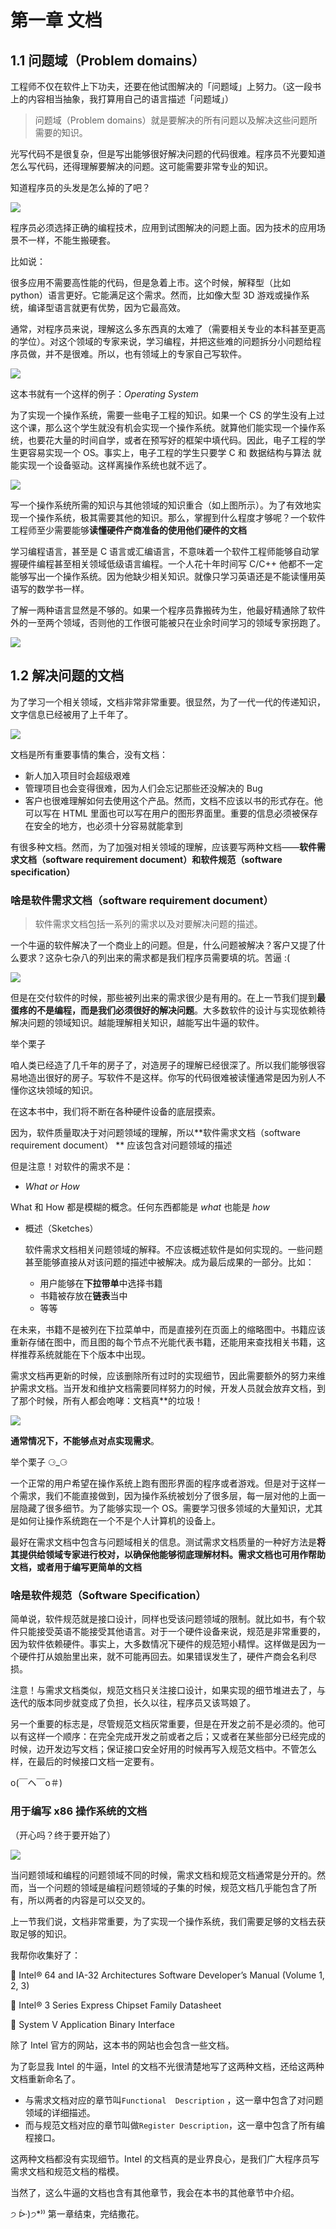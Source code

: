 # 第一章 文档



## 1.1 问题域（Problem domains）



工程师不仅在软件上下功夫，还要在他试图解决的「问题域」上努力。（这一段书上的内容相当抽象，我打算用自己的语言描述「问题域」）



> 问题域（Problem domains）就是要解决的所有问题以及解决这些问题所需要的知识。



光写代码不是很复杂，但是写出能够很好解决问题的代码很难。程序员不光要知道怎么写代码，还得理解要解决的问题。这可能需要非常专业的知识。



知道程序员的头发是怎么掉的了吧？

![](https://upload-images.jianshu.io/upload_images/15548795-ea2a4c90437fbae0.png?imageMogr2/auto-orient/strip%7CimageView2/2/w/1240)



程序员必须选择正确的编程技术，应用到试图解决的问题上面。因为技术的应用场景不一样，不能生搬硬套。



比如说：



很多应用不需要高性能的代码，但是急着上市。这个时候，解释型（比如 python）语言更好。它能满足这个需求。然而，比如像大型 3D 游戏或操作系统，编译型语言就更有优势，因为它最高效。



通常，对程序员来说，理解这么多东西真的太难了（需要相关专业的本科甚至更高的学位）。对这个领域的专家来说，学习编程，并把这些难的问题拆分小问题给程序员做，并不是很难。所以，也有领域上的专家自己写软件。



![](https://upload-images.jianshu.io/upload_images/15548795-05136dd0dfee2868.png?imageMogr2/auto-orient/strip%7CimageView2/2/w/1240)





这本书就有一个这样的例子：*Operating System*



为了实现一个操作系统，需要一些电子工程的知识。如果一个 CS 的学生没有上过这个课，那么这个学生就没有机会实现一个操作系统。就算他们能实现一个操作系统，也要花大量的时间自学，或者在预写好的框架中填代码。因此，电子工程的学生更容易实现一个 OS。事实上，电子工程的学生只要学 C 和 数据结构与算法 就能实现一个设备驱动。这样离操作系统也就不远了。



![](https://upload-images.jianshu.io/upload_images/15548795-7b2fc923de6441d1.png?imageMogr2/auto-orient/strip%7CimageView2/2/w/1240)



写一个操作系统所需的知识与其他领域的知识重合（如上图所示）。为了有效地实现一个操作系统，极其需要其他的知识。那么，掌握到什么程度才够呢？一个软件工程师至少需要能够**读懂硬件产商准备的使用他们硬件的文档**



学习编程语言，甚至是 C 语言或汇编语言，不意味着一个软件工程师能够自动掌握硬件编程甚至相关领域低级语言编程。一个人花十年时间写 C/C++ 他都不一定能够写出一个操作系统。因为他缺少相关知识。就像只学习英语还是不能读懂用英语写的数学书一样。



了解一两种语言显然是不够的。如果一个程序员靠搬砖为生，他最好精通除了软件外的一至两个领域，否则他的工作很可能被只在业余时间学习的领域专家拐跑了。



![](https://upload-images.jianshu.io/upload_images/15548795-f9db3f7d3be74349.png?imageMogr2/auto-orient/strip%7CimageView2/2/w/1240)





## 1.2 解决问题的文档



为了学习一个相关领域，文档非常非常重要。很显然，为了一代一代的传递知识，文字信息已经被用了上千年了。



![](https://upload-images.jianshu.io/upload_images/15548795-1e136aa00bc6d3b9.png?imageMogr2/auto-orient/strip%7CimageView2/2/w/1240)



文档是所有重要事情的集合，没有文档：



+ 新人加入项目时会超级艰难
+ 管理项目也会变得很难，因为人们会忘记那些还没解决的 Bug
+ 客户也很难理解如何去使用这个产品。然而，文档不应该以书的形式存在。他可以写在 HTML 里面也可以写在用户的图形界面里。重要的信息必须被保存在安全的地方，也必须十分容易就能拿到



有很多种文档。然而，为了加强对相关领域的理解，应该要写两种文档——**软件需求文档（software requirement document）**和**软件规范（software specification）**



### 啥是软件需求文档（software requirement document）



>  软件需求文档包括一系列的需求以及对要解决问题的描述。



一个牛逼的软件解决了一个商业上的问题。但是，什么问题被解决？客户又提了什么要求？这杂七杂八的列出来的需求都是我们程序员需要填的坑。苦逼 :(



![](https://upload-images.jianshu.io/upload_images/15548795-e6392d2c85933e65.png?imageMogr2/auto-orient/strip%7CimageView2/2/w/1240)



但是在交付软件的时候，那些被列出来的需求很少是有用的。在上一节我们提到**最蛋疼的不是编程，而是我们必须很好的解决问题**。大多数软件的设计与实现依赖待解决问题的领域知识。越能理解相关知识，越能写出牛逼的软件。



举个栗子



咱人类已经造了几千年的房子了，对造房子的理解已经很深了。所以我们能够很容易地造出很好的房子。写软件不是这样。你写的代码很难被读懂通常是因为别人不懂你这块领域的知识。



在这本书中，我们将不断在各种硬件设备的底层摸索。



因为，软件质量取决于对问题领域的理解，所以**软件需求文档（software requirement document） ** 应该包含对问题领域的描述



但是注意！对软件的需求不是：



+  *What or How*

  What 和 How 都是模糊的概念。任何东西都能是 *what* 也能是 *how* 

+ 概述（Sketches）

  软件需求文档相关问题领域的解释。不应该概述软件是如何实现的。一些问题甚至能够直接从对该问题的描述中被解决。成为最后成果的一部分。比如：

  + 用户能够在**下拉带单**中选择书籍
  + 书籍被存放在**链表**当中
  + 等等



在未来，书籍不是被列在下拉菜单中，而是直接列在页面上的缩略图中。书籍应该重新存储在图中，而且图的每个节点不光能代表书籍，还能用来查找相关书籍，这样推荐系统就能在下个版本中出现。



需求文档再更新的时候，应该删除所有过时的实现细节，因此需要额外的努力来维护需求文档。当开发和维护文档需要同样努力的时候，开发人员就会放弃文档，到了那个时候，所有人都会咆哮：文档真**的垃圾！



![](https://upload-images.jianshu.io/upload_images/15548795-86a6e459ff9d1d27.png?imageMogr2/auto-orient/strip%7CimageView2/2/w/1240)





**通常情况下，不能够点对点实现需求**。



举个栗子 ⚆_⚆ 



一个正常的用户希望在操作系统上跑有图形界面的程序或者游戏。但是对于这样一个需求，我们不能直接做到，因为操作系统被划分了很多层，每一层对他的上面一层隐藏了很多细节。为了能够实现一个 OS。需要学习很多领域的大量知识，尤其是如何让操作系统跑在一个不是个人计算机的设备上。



最好在需求文档中包含与问题域相关的信息。测试需求文档质量的一种好方法是**将其提供给领域专家进行校对，以确保他能够彻底理解材料。需求文档也可用作帮助文档，或者用于编写更简单的文档**



### 啥是软件规范（Software Specification）



简单说，软件规范就是接口设计，同样也受该问题领域的限制。就比如书，有个软件只能接受英语不能接受其他语言。对于一个硬件设备来说，规范是非常重要的，因为软件依赖硬件。事实上，大多数情况下硬件的规范短小精悍。这样做是因为一个硬件打从娘胎里出来，就不可能再回去。如果错误发生了，硬件产商会名利尽损。



注意！与需求文档类似，规范文档只关注接口设计，如果实现的细节堆进去了，与迭代的版本同步就变成了负担，长久以往，程序员又该骂娘了。



另一个重要的标志是，尽管规范文档灰常重要，但是在开发之前不是必须的。他可以有这样一个顺序：在完全完成开发之前或者之后；又或者在某些部分已经完成的时候，边开发边写文档；保证接口安全好用的时候再写入规范文档中。不管怎么样，在最后的时候接口文档一定要有。

o(￣ヘ￣o＃)





### 用于编写 x86 操作系统的文档



（开心吗？终于要开始了）

![](https://upload-images.jianshu.io/upload_images/15548795-dec1f56ee97e7bd2.png?imageMogr2/auto-orient/strip%7CimageView2/2/w/1240)

当问题领域和编程的问题领域不同的时候，需求文档和规范文档通常是分开的。然而，当一个问题的领域是编程问题领域的子集的时候，规范文档几乎能包含了所有，所以两者的内容是可以交叉的。



上一节我们说，文档非常重要，为了实现一个操作系统，我们需要足够的文档去获取足够的知识。



我帮你收集好了：



 Intel® 64 and IA-32 Architectures Software Developer’s Manual (Volume 1, 2, 3)

 Intel® 3 Series Express Chipset Family Datasheet

 System V Application Binary Interface



除了 Intel 官方的网站，这本书的网站也会包含一些文档。



为了彰显我 Intel 的牛逼，Intel 的文档不光很清楚地写了这两种文档，还给这两种文档重新命名了。

+ 与需求文档对应的章节叫`Functional  Description` ，这一章中包含了对问题领域的详细描述。
+ 而与规范文档对应的章节叫做`Register Description`，这一章中包含了所有编程接口。

这两种文档都没有实现细节。Intel 的文档真的是业界良心，是我们广大程序员写需求文档和规范文档的楷模。



当然了，这么牛逼的文档也含有其他章节，我会在本书的其他章节中介绍。



੭ ᐕ)੭*⁾⁾ 第一章结束，完结撒花。

















